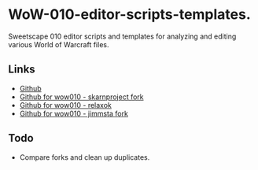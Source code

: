 # WoW-010-editor-scripts-templates.
Sweetscape 010 editor scripts and templates for analyzing and editing various World of Warcraft files.

## Links
* [Github](https://github.com/skarnproject/WoW-010-editor-scripts-templates.)
* [Github for wow010 - skarnproject fork](https://github.com/skarnproject/wow010)
* [Github for wow010 - relaxok](https://github.com/relaxok/wow010)
* [Github for wow010 - jimmsta fork](https://github.com/jimmsta/wow010)

## Todo
* Compare forks and clean up duplicates.